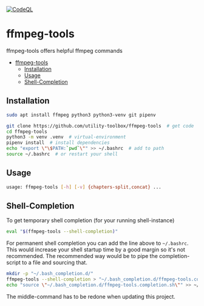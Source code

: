 [![CodeQL](https://github.com/utility-toolbox/ffmpeg-tools/actions/workflows/github-code-scanning/codeql/badge.svg)](https://github.com/utility-toolbox/ffmpeg-tools/actions/workflows/github-code-scanning/codeql)

# ffmpeg-tools
ffmpeg-tools offers helpful ffmpeg commands

<!-- TOC -->
* [ffmpeg-tools](#ffmpeg-tools)
  * [Installation](#installation)
  * [Usage](#usage)
  * [Shell-Completion](#shell-completion)
<!-- TOC -->

## Installation

```bash
sudo apt install ffmpeg python3 python3-venv git pipenv
```

```bash
git clone https://github.com/utility-toolbox/ffmpeg-tools  # get code
cd ffmpeg-tools
python3 -m venv .venv  # virtual-environment
pipenv install  # install dependencies
echo "export \"\$PATH:`pwd`\"" >> ~/.bashrc  # add to path
source ~/.bashrc  # or restart your shell
```

## Usage

```bash
usage: ffmpeg-tools [-h] [-v] {chapters-split,concat} ...
```

## Shell-Completion

To get temporary shell completion (for your running shell-instance)
```bash
eval "$(ffmpeg-tools --shell-completion)"
```
For permanent shell completion you can add the line above to `~/.bashrc`.
This would increase your shell startup time by a good margin so it's not recommended.
The recommended way would be to pipe the completion-script to a file and sourcing that.
```bash
mkdir -p "~/.bash_completion.d/"
ffmpeg-tools --shell-completion > "~/.bash_completion.d/ffmpeg-tools.completion.sh"
echo "source \"~/.bash_completion.d/ffmpeg-tools.completion.sh\"" >> ~/.bashrc
```
The middle-command has to be redone when updating this project.
